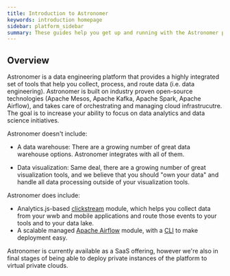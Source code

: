 ```yaml
---
title: Introduction to Astronomer
keywords: introduction homepage
sidebar: platform_sidebar
summary: These guides help you get up and running with the Astronomer platform.
---
```


## Overview

Astronomer is a data engineering platform that provides a highly integrated set of tools that help you collect, process, and route data (i.e. data engineering). Astronomer is built on industry proven open-source technologies (Apache Mesos, Apache Kafka, Apache Spark, Apache Airflow), and takes care of orchestrating and managing cloud infrastrucutre. The goal is to increase your ability to focus on data analytics and data science initiatives.

Astronomer doesn't include:

* A data warehouse: There are a growing number of great data warehouse options. Astronomer integrates with all of them.

* Data visualization: Same deal, there are a growing number of great visualization tools, and we believe that you should "own your data" and handle all data processing outside of your visualization tools.

Astronomer does include:

* Analytics.js-based [clickstream](v2/clickstream/overview.html) module, which helps you collect data from your wwb and mobile applications and route those events to your tools and to your data lake. 
* A scalable managed [Apache Airflow](v2/airflow/tutorial/core-airflow-concepts.html) module, with a [CLI](https://docs.astronomer.io/v2/apache_airflow/cli.html) to make deployment easy.

Astronomer is currently available as a SaaS offering, however we're also in final stages of being able to deploy private instances of the platform to virtual private clouds.
